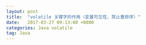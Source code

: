 ```yaml
---
layout: post
title:  "volatile 关键字的作用（变量可见性、禁止重排序）"
date:   2017-03-27 09:13:00 +0800
categories: Java volatile
tag: Java
---
```

